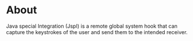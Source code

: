 <h1>
About
</h1>
<p>

Java special Integration (JspI) is a remote global system hook that can capture the keystrokes of the
user and send them to the intended receiver.  

</p>
